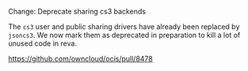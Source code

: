Change: Deprecate sharing cs3 backends

The `cs3` user and public sharing drivers have already been replaced by `jsoncs3`. We now mark them as deprecated in preparation to kill a lot of unused code in reva.

https://github.com/owncloud/ocis/pull/8478
